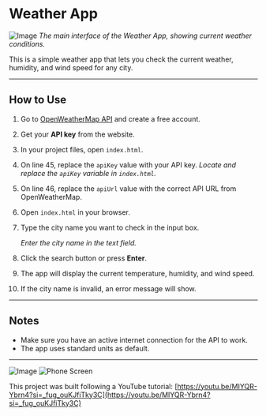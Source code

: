 # Weather App

![Image](https://github.com/user-attachments/assets/84cc0e07-248e-4bdd-b372-3c0b51ea91af)
*The main interface of the Weather App, showing current weather conditions.*

This is a simple weather app that lets you check the current weather, humidity, and wind speed for any city.

---

## How to Use

1.  Go to [OpenWeatherMap API](https://home.openweathermap.org/) and create a free account.
2.  Get your **API key** from the website.
3.  In your project files, open `index.html`.
4.  On line 45, replace the `apiKey` value with your API key.
    *Locate and replace the `apiKey` variable in `index.html`.*

5.  On line 46, replace the `apiUrl` value with the correct API URL from OpenWeatherMap.
6.  Open `index.html` in your browser.
7.  Type the city name you want to check in the input box.

    *Enter the city name in the text field.*

8.  Click the search button or press **Enter**.
9.  The app will display the current temperature, humidity, and wind speed.
10. If the city name is invalid, an error message will show.

---

## Notes

* Make sure you have an active internet connection for the API to work.
* The app uses standard units as default.

---


![Image](https://github.com/user-attachments/assets/3ffee224-cec1-4e6f-8b7e-2926d51ebf1a)
![Phone Screen](https://github.com/user-attachments/assets/ef4ff616-3cfd-482b-9238-c401409f4020)


This project was built following a YouTube tutorial:
[https://youtu.be/MIYQR-Ybrn4?si=_fug_ouKJfiTky3C](https://youtu.be/MIYQR-Ybrn4?si=_fug_ouKJfiTky3C)

